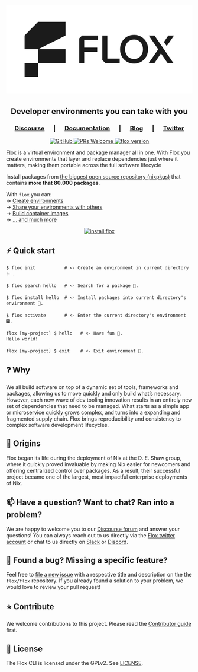 <h1 align="center">
  <a href="https://flox.dev" target="_blank">
    <picture>
      <source media="(prefers-color-scheme: dark)"  srcset="img/flox-logo-white-on-black.png" />
      <source media="(prefers-color-scheme: light)" srcset="img/flox-logo-black-on-white.png" />
      <img src="img/flox-logo-black-on-white.png" alt="flox logo" />
    </picture>
  </a>
</h1>

<h2 align="center">
  Developer environments you can take with you
</h2>

<!-- TODO: here comes the graphic
 show immediate value proposition
 a short demo of basics would be good for now
 a bold statement: Free yourself from container walls.
-->

<h3 align="center">
   &emsp;
   <a href="https://discourse.flox.dev"><b>Discourse</b></a>
   &emsp; | &emsp; 
   <a href="https://flox.dev/docs"><b>Documentation</b></a>
   &emsp; | &emsp; 
   <a href="https://flox.dev/blog"><b>Blog</b></a>
   &emsp; | &emsp;  
   <a href="https://twitter.com/floxdevelopment"><b>Twitter</b></a>
   &emsp;
</h3>

<p align="center">
  <a href="https://github.com/flox/flox/blob/main/LICENSE"> 
    <img alt="GitHub" src="https://img.shields.io/github/license/flox/flox?style=flat-square">
  </a>
  <a href="https://github.com/flox/flox/blob/main/CONTRIBUTING.md">
    <img alt="PRs Welcome" src="https://img.shields.io/badge/PRs-welcome-brightgreen.svg?style=flat-square"/>
  </a>
  <a href="https://github.com/flox/flox/releases">
    <img alt="flox version" src="https://img.shields.io/badge/version-beta-brightgreen?style=flat-square"/>
    <!-- <img alt="GitHub tag (latest by date)" src="https://img.shields.io/github/v/tag/flox/flox?label=Version&style=flat-square"> -->
  </a>
</p>

[Flox][website] is a virtual environment and package manager all in one. With Flox you 
create environments that layer and replace dependencies just where
it matters, making them portable across the full software lifecycle

Install packages from [the biggest open source repository
(nixpkgs)][post-nixpkgs] that contains **more that 80.000 packages**.

With `flox` you can:<br/>
&rarr; [Create environments](https://flox.dev/docs/tutorials/creating-environments)<br/>
&rarr; [Share your environments with others](https://flox.dev/docs/tutorials/sharing-environments)<br/>
&rarr; [Build container images](https://flox.dev/docs/tutorials/sharing-environments/#sharing-with-containers)<br/>
&rarr; [... and much more][docs]<br/>

<div align="center">
  <a href="https://flox.dev/docs/#install-flox">
    <img alt="install flox" src="https://img.shields.io/badge/Install-flox-brightgreen?style=for-the-badge"/>
  </a>
</div>

<!-- TODO: Compare with others
- [Flox vs Docker]
- [Flox vs Homebrew]
- [Flox vs Bazel]
- .. more (point to the website)
-->

## ⚡️ Quick start

``` text
$ flox init           # <- Create an environment in current directory ✨ .

$ flox search hello   # <- Search for a package 🚀.

$ flox install hello  # <- Install packages into current directory's environment 🔨.

$ flox activate       # <- Enter the current directory's environment 🎆.

flox [my-project] $ hello   # <- Have fun 🎉.
Hello world!

flox [my-project] $ exit    # <- Exit environment 💃.
```

## ❓ Why

We all build software on top of a dynamic set of tools,
frameworks and packages, allowing us to move quickly and only
build what’s necessary. However, each new wave of dev tooling
innovation results in an entirely new set of dependencies that
need to be managed. What starts as a simple app or microservice
quickly grows complex, and
turns into a expanding and fragmented supply
chain. Flox brings reproducibility and consistency to complex
software development lifecycles.

## 📘 Origins

Flox began its life during the deployment of Nix at
the D. E. Shaw group, where it quickly proved invaluable
by making Nix easier for newcomers and offering centralized
control over packages. As a result, their successful project
became one of the largest, most impactful enterprise deployments
of Nix.

## 📫 Have a question? Want to chat? Ran into a problem?

We are happy to welcome you to our [Discourse forum][discourse] and answer your
questions! You can always reach out to us directly via the [Flox twitter
account][twitter] or chat to us directly on [Slack][slack] or
[Discord][discord].

## 🤝 Found a bug? Missing a specific feature?

Feel free to [file a new issue][new-issue] with a respective title and
description on the the `flox/flox` repository. If you already found a solution
to your problem, we would love to review your pull request!

## ⭐️ Contribute

We welcome contributions to this project. Please read the [Contributor
guide](./CONTRIBUTING.md) first.

## 🪪 License

The Flox CLI is licensed under the GPLv2. See [LICENSE](./LICENSE).


[website]: https://flox.dev
[discourse]: https://discourse.flox.dev
[nix]: https://nixos.org
[basics]:https://flox.dev/docs
[share-envs]: https://flox.dev/docs/share-environments
[images]: docs/tutorials/sharing-environments/#sharing-with-containers
[docs]: https://flox.dev/docs
[twitter]: https://twitter.com/floxdevelopment
[slack]: https://go.flox.dev/slack
[discord]: https://discord.gg/5H7hN57eQR
[new-issue]: https://github.com/flox/flox/issues/new/choose
[post-nixpkgs]: https://flox.dev/blog/nixpkgs
